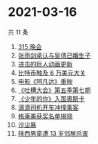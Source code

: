 # 2021-03-16

共 11 条

<!-- BEGIN ZHIHUSEARCH -->
<!-- 最后更新时间 Tue Mar 16 2021 10:24:46 GMT+0800 (China Standard Time) -->
1. [315 晚会](https://www.zhihu.com/search?q=315)
1. [张雨剑承认与吴倩已婚生子](https://www.zhihu.com/search?q=张雨剑吴倩)
1. [进击的巨人动画更新](https://www.zhihu.com/search?q=进击的巨人)
1. [比特币触及 6 万美元大关](https://www.zhihu.com/search?q=比特币)
1. [电影《阿凡达》重映](https://www.zhihu.com/search?q=阿凡达)
1. [《吐槽大会》第五季第七期](https://www.zhihu.com/search?q=吐槽大会)
1. [《少年的你》入围奥斯卡](https://www.zhihu.com/search?q=少年的你)
1. [滴滴司机开车冲撞乘客](https://www.zhihu.com/search?q=滴滴)
1. [格莱美获奖名单揭晓](https://www.zhihu.com/search?q=格莱美)
1. [沙尘暴](https://www.zhihu.com/search?q=沙尘暴)
1. [陕西男童遭 13 岁邻居杀害](https://www.zhihu.com/search?q=陕西6岁男童)
<!-- END ZHIHUSEARCH -->
